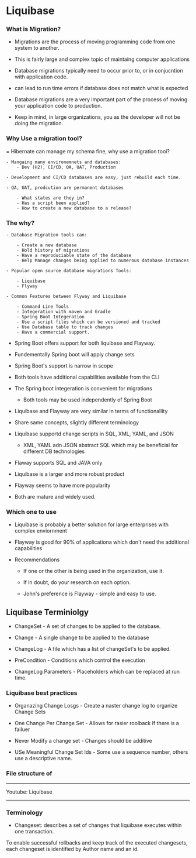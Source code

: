 # Liquibase

### What is Migration? 

- Migrations are the process of moving programming code from one system to another.


- This is fairly large and complex topic of maintaing computer applications


- Database migrations typically need to occur prior to, or in conjucntion with application code. 

- can lead to run time errors if database does not match what is expected


- Database migrations are a very important part of the process of moving your application code to production. 


- Keep in mind, in large organizations, you as the developer will not be doing the migration. 


### Why Use a migration tool? 

= Hibernate can manage my schema fine, why use a migration tool?

    - Mangaing many environemnets and databases:
        - Dev (H2), CI/CD, QA, UAT, Production
    
    - Development and CI/CD databases are easy, just rebuild each time.

    - QA, UAT, prodcution are permanent databases

        - What states are they in?
        - Has a script been applied?
        - How to create a new database to a release?
    

### The why?

    - Database Migration tools can:

        - Create a new database
        - Hold history of migrations
        - Have a reproduciable state of the database
        - Help Manage changes being applied to numerous database instances

    - Popular open source database migrations Tools:

        - Liquibase
        - Flyway
    
    - Common Features between Flyway and Liquibase

        - Command Line Tools
        - Integeration with maven and Gradle
        - Spring Boot Integeration
        - Use a script files which can be versioned and tracked
        - Use Database table to track changes
        - Have a commercial support. 

- Spring Boot offers support for both liquibase and Flayway.      

- Fundementally Spring boot will apply change sets

- Spring Boot's support is narrow in scope

- Both tools have additional capabilities available from the CLI

- The Spring boot integeration is convenient for migrations

    - Both tools may be used independently of Spring Boot

- Liquibase and Flayway are very similar in terms of functionallity

- Share same concepts, slightly different terminology

- Liquibase supportd change scripts in SQL, XML, YAML, and JSON

    - XML, YAML adn JSON abstract SQL which may be beneficial for different DB technologies


- Flaway supports SQL and JAVA only

- Liquibase is a larger and more robust product

- Flayway seems to have more popularity

- Both are mature and widely used. 


### Which one to use 


- Liquibase is probably a better solution for large enterprises with complex enviornment

- Flayway is good for 90% of applicationa which don't  need the additional capabilities 

- Recommendations

    - If one or the other is being used in the organization, use it.


    - If in doubt, do your research on each option.

    - John's preference is Flayway - simple and easy to use. 


## Liquibase Terminiolgy 


- ChangeSet - A set of changes to be applied to the database.

- Change - A single change to be applied to the database


- ChangeLog - A file which has a list of changeSet's to be applied. 

 - PreCondition - Conditions which control the execution


 - ChangeLog Parameters - Placeholders which can be replaced at run time. 



### Liquibase best practices


- Organazing Change Losgs - Create a naster change  log to organize Change Sets



- One Change Per Change Set - Allows for rasier roolback If there is a failuer 


- Never Modify a change set - Changes should be additive 

- USe Meaningful Change Set Ids - Some  use a sequence number, others use a descriptive name. 


### File structure of 


--------------------------------------------------------------------------------------------------------------------------------

Youtube: Liquibase 


--------------------------------------------------------------------------------------------------------------------------------


### Terminology 


- Changeset: describes a set of changes that liquibase executes within one transaction. 

To enable successful rollbacks and keep track of the executed changesets, each changeset is identified by Author name and an id. 




